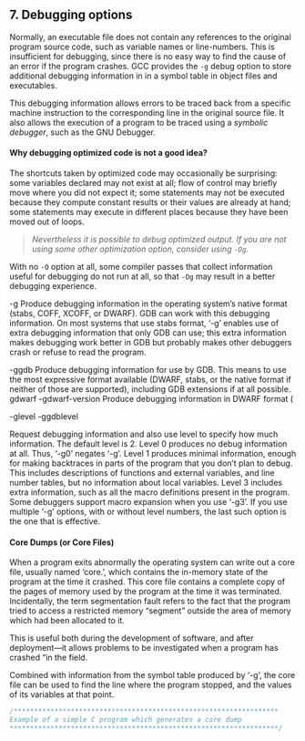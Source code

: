 ## 7. Debugging options

Normally, an executable file does not contain any references to the original program source code, such as variable names or line-numbers. This is insufficient for debugging, since there is no easy way to find the cause of an error if the program crashes. GCC provides the ``-g`` debug option to store additional debugging information in in a symbol table in object files and executables.  

This debugging information allows errors to be traced back from a specific machine instruction to the corresponding line in the original source file. It also allows the execution of a program to be traced using a *symbolic debugger*, such as the GNU Debugger.

#### Why debugging optimized code is not a good idea?
The shortcuts taken by optimized code may occasionally be surprising: some variables declared may not exist at all; flow of control may briefly move where you did not expect it; some statements may not be executed because they compute constant results or their values are already at hand; some statements may execute in different places because they have been moved out of loops.

> *Nevertheless it is possible to debug optimized output. If you are not using some other optimization option, consider using ``-Og``.*

With no ``-O`` option at all, some compiler passes that collect information useful for debugging do not run at all, so that ``-Og`` may result in a better debugging experience.


-g Produce debugging information in the operating system’s native format (stabs,
COFF, XCOFF, or DWARF). GDB can work with this debugging information.
On most systems that use stabs format, ‘-g’ enables use of extra debugging
information that only GDB can use; this extra information makes debugging
work better in GDB but probably makes other debuggers crash or refuse to read
the program.

-ggdb Produce debugging information for use by GDB. This means to use the most
expressive format available (DWARF, stabs, or the native format if neither of
those are supported), including GDB extensions if at all possible.
gdwarf
-gdwarf-version
Produce debugging information in DWARF format (

-glevel
-ggdblevel

Request debugging information and also use level to specify how much information.
The default level is 2.
Level 0 produces no debug information at all. Thus, ‘-g0’ negates ‘-g’.
Level 1 produces minimal information, enough for making backtraces in parts
of the program that you don’t plan to debug. This includes descriptions of
functions and external variables, and line number tables, but no information
about local variables.
Level 3 includes extra information, such as all the macro definitions present in
the program. Some debuggers support macro expansion when you use ‘-g3’.
If you use multiple ‘-g’ options, with or without level numbers, the last such
option is the one that is effective.


#### Core Dumps (or Core Files)
When a program exits abnormally the operating system can write out a core file, usually named ‘core.<pid>’, which contains the in-memory state of the program at the time it crashed. This core file contains a complete copy of the pages of memory used by the program at the time it was terminated. Incidentally, the term segmentation
fault refers to the fact that the program tried to access a restricted memory “segment” outside the area of memory which had been allocated to it.

  This is useful both during the development of software, and after deployment—it allows problems to be investigated when a program has crashed “in the field.
  
Combined with information from the symbol table produced by ‘-g’, the core file can be used to find the line where the program stopped, and the values of its variables at that point.

  ```C
  /*****************************************************************
  Example of a simple C program which generates a core dump
  ******************************************************************/
  ```
